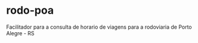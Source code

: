 # rodo-poa
Facilitador para a consulta de horario de viagens para a rodoviaria de Porto Alegre - RS
